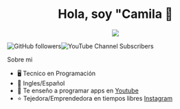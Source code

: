 
<div align="center">
<h1 align="center">Hola, soy "Camila 👋</h1>
</div>
<div align="center">
<img src="https://i.pinimg.com/736x/35/71/8a/35718a34e7d1a284e14881b4325d5e60.jpg" width:"300px" height:"auto">
</div>

<img alt="GitHub followers" src="https://img.shields.io/github/followers/DrawerBear87?logoColor=yellow"><img alt="YouTube Channel Subscribers" src="https://img.shields.io/youtube/channel/subscribers/UCihXpe9azJq033ybaZv8hhA?logoColor=yellow">



 Sobre mi

- 🖥️ Tecnico en Programación
- 💬 Ingles/Español
- 🎥 Te enseño a programar apps en [Youtube](https://youtube.com/aristidevs?sub_confirmation=1)
- ⭐ Tejedora/Emprendedora en tiempos libres [Instagram](https://www.instagram.com/alimac_things/)
<br>



<!--
Here are some ideas to get you started:

- 🔭 I’m currently working on ...
- 🌱 I’m currently learning ...
- 👯 I’m looking to collaborate on ...
- 🤔 I’m looking for help with ...
- 💬 Ask me about ...
- 📫 How to reach me: ...
- 😄 Pronouns: ...
- ⚡ Fun fact: ...
-->
